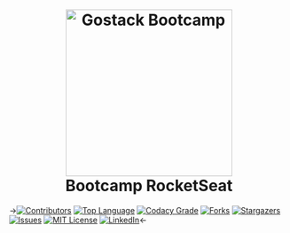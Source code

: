 <h1 align="center">
    <img width="300" height="300" alt="Gostack Bootcamp" src="https://github.com/alessandroveras/gostack-desafio-conceitos-nodejs/blob/master/images/GO1.png" />
    <br>
    Bootcamp RocketSeat
</h1>

->[![Contributors][contributors-shield]][contributors-url]
[![Top Language][toplanguage-shield]][toplanguage-url]
[![Codacy Grade][codacy-shield]][codacy-url]
[![Forks][forks-shield]][forks-url]
[![Stargazers][stars-shield]][stars-url]
[![Issues][issues-shield]][issues-url]
[![MIT License][license-shield]][license-url]
[![LinkedIn][linkedin-shield]][linkedin-url]<-



<!-- MARKDOWN LINKS & IMAGES -->
<!-- https://www.markdownguide.org/basic-syntax/#reference-style-links -->

<!-- SHIELDS -->
[contributors-shield]: https://img.shields.io/github/contributors/alessandroveras/gostack-desafio-conceitos-nodejs.svg?style=plastic
[toplanguage-shield]: https://img.shields.io/github/languages/top/alessandroveras/gostack-desafio-conceitos-nodejs.svg?style=plastic
[repository-size]: https://img.shields.io/github/repo-size/alessandroveras/gostack-desafio-conceitos-nodejs.svg?style=plastic
[codacy-shield]: https://img.shields.io/codacy/grade/8c1a3b68251a46d7bb91c8063bfdca18?style=plastic
[forks-shield]: https://img.shields.io/github/forks/alessandroveras/gostack-desafio-conceitos-nodejs.svg?style=plastic
[stars-shield]: https://img.shields.io/github/stars/alessandroveras/gostack-desafio-conceitos-nodejs.svg?style=plastic
[issues-shield]: https://img.shields.io/github/issues/alessandroveras/gostack-desafio-conceitos-nodejs.svg?style=plastic
[license-shield]: https://img.shields.io/github/license/alessandroveras/gostack-desafio-conceitos-nodejs.svg?style=plastic
[linkedin-shield]: https://img.shields.io/badge/-LinkedIn-black.svg?style=plastic&logo=linkedin&colorB=555
[product-screenshot]: images/screenshot.png

<!-- URL -->
[contributors-url]: https://github.com/alessandroveras/gostack-desafio-conceitos-nodejs/graphs/contributors
[toplanguage-url]: https://github.com/alessandroveras/gostack-desafio-conceitos-nodejs
[codacy-url]: https://app.codacy.com/manual/alessandroveras/gostack-desafio-conceitos-nodejs?utm_source=github.com&utm_medium=referral&utm_content=alessandroveras/gostack-desafio-conceitos-nodejs&utm_campaign=Badge_Grade_Dashboard
[forks-url]: https://github.com/alessandroveras/gostack-desafio-conceitos-nodejs/network/members
[stars-url]: https://github.com/alessandroveras/gostack-desafio-conceitos-nodejs/stargazers
[issues-url]: https://github.com/alessandroveras/gostack-desafio-conceitos-nodejs/issues
[license-url]: https://github.com/alessandroveras/gostack-desafio-conceitos-nodejs/blob/master/LICENSE.txt
[linkedin-url]: https://www.linkedin.com/in/alessandro-veras-09903022/